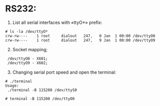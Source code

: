 #   RS232:
1. List all serial interfaces with «ttyO*» prefix:
```
# ls -la /dev/ttyO*
crw-rw----    1 root     dialout   247,   0 Jan  1 00:00 /dev/ttyO0
crw-rw----    1 root     dialout   247,   9 Jan  1 00:00 /dev/ttyO9
```

2. Socket mapping;
```
 /dev/ttyO0 - X601;
 /dev/ttyO9 - X602;
```

3. Changing serial port speed and open the terminal:
```
# ./terminal
Usage:
 ./terminal -B 115200 /dev/ttyS0

# terminal -B 115200 /dev/ttyO0
```
